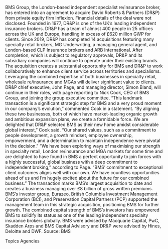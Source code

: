 BMS Group, the London-based independent specialist re/insurance broker, has entered into an agreement to acquire David Roberts & Partners (DR&P) from private equity firm Inflexion.
Financial details of the deal were not disclosed.
Founded in 1977, DR&P is one of the UK’s leading independent insurance brokers. DR&P has a team of almost 400 people in 25 offices across the UK and Europe, handling in excess of £620 million GWP for clients.
Since 2019, DR&P has completed 14 acquisitions featuring many specialty retail brokers, MG Underwriting, a managing general agent, and London-based CLP Insurance brokers and ARB International. After completion, which is subject to regulatory approvals, DR&P and its subsidiary companies will continue to operate under their existing brands.
The acquisition creates a substantial opportunity for BMS and DR&P to work collaboratively to enhance client service across territories and specialisms. Leveraging the combined expertise of both businesses in specialty retail, wholesale re/insurance and MGAs will deliver significant value to clients.
DR&P chief executive, John Page, and managing director, Simon Bland, will continue in their roles, with page reporting to Nick Cook, CEO of BMS Group, and joining the group executive committee.
“This landmark transaction is a significant strategic step for BMS and a very proud moment in our company’s evolution,” commented Cook in a statement.
“By aligning these two businesses, both of which have market-leading organic growth and ambitious expansion plans, we create a formidable force. We are delighted that DR&P selected BMS as their new home amidst considerable global interest,” Cook said. “Our shared values, such as a commitment to people development, a growth mindset, employee ownership, empowerment, and a determination to maintain independence were pivotal in the decision.”
“We have been exploring ways of maximising our strength in specialty retail, London re/insurance and MGA markets for some time and are delighted to have found in BMS a perfect opportunity to join forces with a highly successful, global business with a deep commitment to independent broking,” according to Page. “BMS’ commitment to exceptional client outcomes aligns well with our own. We have countless opportunities ahead of us and I’m hugely excited about the future for our combined business.”
The transaction marks BMS’s largest acquisition to date and creates a business managing over £8 billion of gross written premiums. BMS’s investor group, Eurazeo, British Columbia Investment Management Corporation (BCI), and Preservation Capital Partners (PCP) supported the management team in this strategic acquisition, positioning BMS for further growth. The combined capital strength of BMS’s investors has empowered BMS to solidify its status as one of the leading independent specialty insurance brokers globally.
BMS were advised by Macquarie Capital, PwC, Skadden Arps and BMS Capital Advisory and DR&P were advised by Hines, Deloitte and DWF.
Source: BMS

Topics
Agencies
